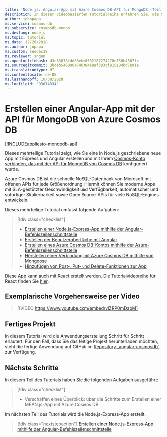 ```yaml
---
title: 'Node.js: Angular-App mit Azure Cosmos DB-API für MongoDB (Teil 1)'
description: In dieser videobasierten Tutorialreihe erfahren Sie, wie Sie in Azure Cosmos DB eine MongoDB-App mit Angular und Node erstellen und dabei die gleichen APIs verwenden wie für MongoDB.
author: johnpapa
ms.service: cosmos-db
ms.subservice: cosmosdb-mongo
ms.devlang: nodejs
ms.topic: tutorial
ms.date: 12/26/2018
ms.author: jopapa
ms.custom: seodec18
ms.reviewer: sngun
ms.openlocfilehash: d3e33878fdd88ebe0582187274278e150b4507fc
ms.sourcegitcommit: 3bdeb546890a740384a8ef383cf915e84bd7e91e
ms.translationtype: HT
ms.contentlocale: de-DE
ms.lasthandoff: 10/30/2020
ms.locfileid: "93074334"
---
```

# <a name="create-an-angular-app-with-azure-cosmos-dbs-api-for-mongodb"></a>Erstellen einer Angular-App mit der API für MongoDB von Azure Cosmos DB
[!INCLUDE[appliesto-mongodb-api](includes/appliesto-mongodb-api.md)]

Dieses mehrteilige Tutorial zeigt, wie Sie eine in Node.js geschriebene neue App mit Express und Angular erstellen und mit Ihrem [Cosmos-Konto verbinden, das mit der API für MongoDB von Cosmos DB](mongodb-introduction.md) konfiguriert wurde.

Azure Cosmos DB ist die schnelle NoSQL-Datenbank von Microsoft mit offenen APIs für jede Größenordnung. Hiermit können Sie moderne Apps mit SLA-gestützter Geschwindigkeit und Verfügbarkeit, automatischer und sofortiger Skalierbarkeit sowie Open Source-APIs für viele NoSQL-Engines entwickeln.

Dieses mehrteilige Tutorial umfasst folgende Aufgaben:

> [!div class="checklist"]
> * [Erstellen einer Node.js-Express-App mithilfe der Angular-Befehlszeilenschnittstelle](tutorial-develop-mongodb-nodejs-part2.md)
> * [Erstellen der Benutzeroberfläche mit Angular](tutorial-develop-mongodb-nodejs-part3.md)
> * [Erstellen eines Azure Cosmos DB-Kontos mithilfe der Azure-Befehlszeilenschnittstelle](tutorial-develop-mongodb-nodejs-part4.md) 
> * [Herstellen einer Verbindung mit Azure Cosmos DB mithilfe von Mongoose](tutorial-develop-mongodb-nodejs-part5.md)
> * [Hinzufügen von Post-, Put- und Delete-Funktionen zur App](tutorial-develop-mongodb-nodejs-part6.md)

Diese App kann auch mit React erstellt werden. Die Tutorialvideoreihe für React finden Sie [hier](tutorial-develop-mongodb-react.md).

## <a name="video-walkthrough"></a>Exemplarische Vorgehensweise per Video

> [!VIDEO https://www.youtube.com/embed/vlZRP0mDabM]

## <a name="finished-project"></a>Fertiges Projekt 

In diesem Tutorial wird die Anwendungserstellung Schritt für Schritt erläutert. Für den Fall, dass Sie das fertige Projekt herunterladen möchten, steht die fertige Anwendung auf GitHub im [Repository „angular-cosmosdb“](https://github.com/Azure-Samples/angular-cosmosdb) zur Verfügung.

## <a name="next-steps"></a>Nächste Schritte

In diesem Teil des Tutorials haben Sie die folgenden Aufgaben ausgeführt:

> [!div class="checklist"]
> * Verschaffen eines Überblicks über die Schritte zum Erstellen einer MEAN.js-App mit Azure Cosmos DB 

Im nächsten Teil des Tutorials wird die Node.js-Express-App erstellt.

> [!div class="nextstepaction"]
> [Erstellen einer Node.js-Express-App mithilfe der Angular-Befehlszeilenschnittstelle](tutorial-develop-mongodb-nodejs-part2.md)
